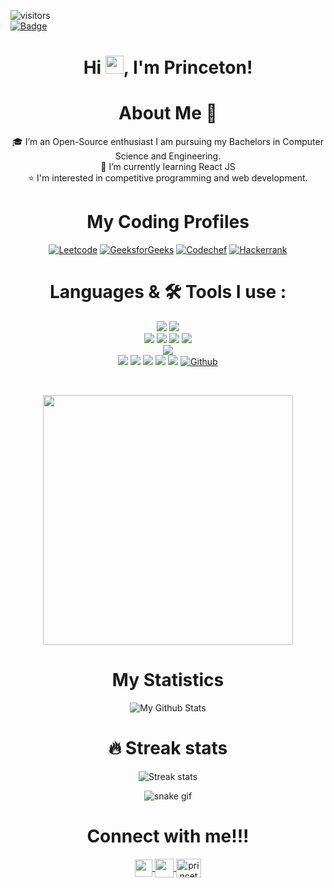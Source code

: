 ![visitors](https://visitor-badge.laobi.icu/badge?page_id=Princeton21.Princeton21)<br/>
[![Badge](https://cp-logo.vercel.app/codechef/princeton0)](https://www.codechef.com/users/princeton0)

## <h1 align="center">Hi <img src="https://github.com/TheDudeThatCode/TheDudeThatCode/blob/master/Assets/Hi.gif" width="29px">, I'm Princeton! </h1>

<h1 align="center"> About Me 🚀</h1>
<div align="center">
🎓 I’m an Open-Source enthusiast I am pursuing my Bachelors in Computer Science and Engineering. <br/>
🌱 I’m currently learning React JS<br/>
⭐️ I'm interested in competitive programming and web development.
<div/>

# My Coding Profiles
[![Leetcode](https://img.shields.io/badge/-LeetCode-FFA116?style=for-the-badge&logo=LeetCode&logoColor=black)](https://leetcode.com/Princeton_)
[![GeeksforGeeks](https://img.shields.io/badge/GeeksforGeeks-298D46?style=for-the-badge&logo=geeksforgeeks&logoColor=white)](https://auth.geeksforgeeks.org/user/princeton2102/practice)
[![Codechef](https://img.shields.io/badge/-CodeChef-5B4638?style=for-the-badge&logo=CodeChef&logoColor=white)](https://www.codechef.com/users/princeton0)
[![Hackerrank](https://img.shields.io/badge/-Hackerrank-2EC866?style=for-the-badge&logo=HackerRank&logoColor=white)](https://www.hackerrank.com/princeton2102)

<!-- [![Codeforces](https://img.shields.io/badge/Codeforces-445f9d?style=for-the-badge&logo=Codeforces&logoColor=white)](https://codeforces.com/profile/Princeton_) -->
# Languages & 🛠 Tools I use :

[![](https://img.shields.io/badge/c++%20-%2300599C.svg?&style=for-the-badge&logo=c%2B%2B&logoColor=white)]()
[![](https://img.shields.io/badge/python%20-%2314354C.svg?&style=for-the-badge&logo=python&logoColor=FFD43B)]()<br/>
[![](https://img.shields.io/badge/html5%20-%23E34F26.svg?&style=for-the-badge&logo=html5&logoColor=white)]()
[![](https://img.shields.io/badge/css3%20-%231572B6.svg?&style=for-the-badge&logo=css3&logoColor=white)]()
[![](https://img.shields.io/badge/javascript%20-%23323330.svg?&style=for-the-badge&logo=javascript&logoColor=%23F7DF1E)]()
[![](https://img.shields.io/badge/react%20-%2320232a.svg?&style=for-the-badge&logo=react&logoColor=%2361DAFB)]()<br/>
[![](https://img.shields.io/badge/firebase-ffca28?style=for-the-badge&logo=firebase&logoColor=black)]()<br/>
[![](https://img.shields.io/badge/git%20-%23F05033.svg?&style=for-the-badge&logo=git&logoColor=white)]()
[![](https://img.shields.io/badge/sublime%20text%20-%2320232a.svg?&style=for-the-badge&logo=sublime-text&logoColor=FF9800)]()
[![](http://img.shields.io/badge/-VS%20Code-000000?style=for-the-badge&logo=Visual-studio-code&logoColor=blue)]()
[![](http://img.shields.io/badge/github-000000?style=for-the-badge&logo=github&logoColor=white)]()
[![](https://img.shields.io/badge/pycharm-143?style=for-the-badge&logo=pycharm&logoColor=black&color=black&labelColor=green)]()
[![Github](http://img.shields.io/badge/github-000000?style=for-the-badge&logo=github&logoColor=white)](https://github.com/Princeton21)
  

<br />
  
<div align="center">
  
<img width="400px" src="https://github-readme-stats.vercel.app/api/top-langs/?username=Princeton21&theme=algolia&border_radius=40%&show_icons=true&hide_border=true"><br/>
</div>  
  
#  My Statistics 
  
![My Github Stats](https://github-readme-stats.vercel.app/api?username=Princeton21&theme=algolia&count_private=true&border_radius=40%&show_icons=true&hide_border=true&&show_icons=true&count_private=true&include_all_commits=true)
# 🔥 Streak stats
![Streak stats](https://github-readme-streak-stats.herokuapp.com/?user=Princeton21&theme=algolia&show_icons=true&hide_border=true&border_radius=40%&count_private=true&include_all_commits=true)

  
<!-- ![Princeton's wakatime stats](https://github-readme-stats.vercel.app/api/wakatime?username=Princeton&theme=dark&bg_color=35,5f0a87,000000&&count_private=true&border_radius=40%&show_icons=true&hide_border=true&&show_icons=true&custom_title=Weekly%20Stats)  -->
![snake gif](https://github.com/Princeton21/Princeton21/blob/output/github-contribution-grid-snake.svg)
 
<!-- ![Princeton's github activity graph](https://activity-graph.herokuapp.com/graph?username=Princeton21&theme=react-dark) -->


  
<!-- #  Recently played music
[![Alt text](https://spotify-recently-played-readme.vercel.app/api?user=ap9fl9nnxd94k0y1sln9wc4y0&count=2&width=300)](https://open.spotify.com/user/ap9fl9nnxd94k0y1sln9wc4y0)
 -->
  
#  Connect with me!!!
<div align="center">  
  <a href="https://www.linkedin.com/in/princeton-dsouza-a10568204/">
  <img align="center"  width="28px" src="https://raw.githubusercontent.com/rahuldkjain/github-profile-readme-generator/master/src/images/icons/Social/linked-in-alt.svg"  />
</a>
<a href="https://twitter.com/PrincetonDsouz4">
  <img align="center" width="30px" src="https://cdn-icons-png.flaticon.com/128/733/733579.png" />
</a>
<a href="https://www.hackerrank.com/princeton2102" target="blank"><img align="center" src="https://raw.githubusercontent.com/rahuldkjain/github-profile-readme-generator/master/src/images/icons/Social/hackerrank.svg" alt="princeton2102" height="30" width="40" /></a>
  </div>
